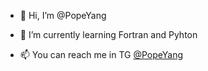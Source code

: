 - 👋 Hi, I’m @PopeYang

- 🌱 I’m currently learning Fortran and Pyhton

- 📫 You can reach me in TG [@PopeYang](https://t.me/popeyang)

<!---
PopeYang/PopeYang is a ✨ special ✨ repository because its `README.md` (this file) appears on your GitHub profile.
You can click the Preview link to take a look at your changes.
--->
